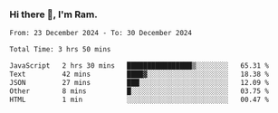 ### Hi there 👋, I'm Ram.

<!--START_SECTION:waka-->

```txt
From: 23 December 2024 - To: 30 December 2024

Total Time: 3 hrs 50 mins

JavaScript   2 hrs 30 mins   ████████████████▒░░░░░░░░   65.31 %
Text         42 mins         ████▓░░░░░░░░░░░░░░░░░░░░   18.38 %
JSON         27 mins         ███░░░░░░░░░░░░░░░░░░░░░░   12.09 %
Other        8 mins          █░░░░░░░░░░░░░░░░░░░░░░░░   03.75 %
HTML         1 min           ░░░░░░░░░░░░░░░░░░░░░░░░░   00.47 %
```

<!--END_SECTION:waka-->
